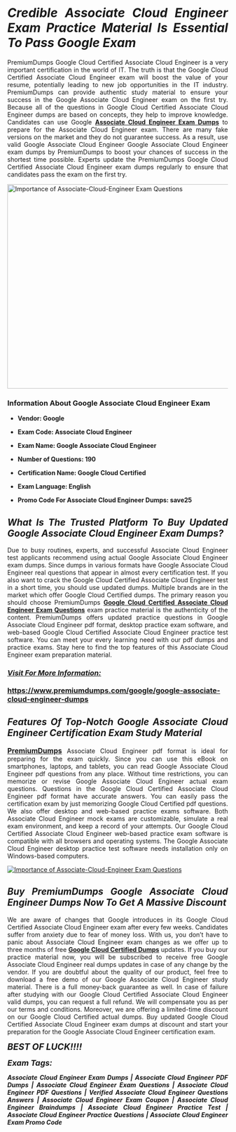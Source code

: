 <h1 style="text-align: justify;"><strong><em>Credible Associate Cloud Engineer Exam Practice Material Is Essential To Pass Google Exam</em></strong></h1>

<p style="text-align: justify;">PremiumDumps Google Cloud Certified Associate Cloud Engineer is a very important certification in the world of IT. The truth is that the Google Cloud Certified Associate Cloud Engineer exam will boost the value of your resume, potentially leading to new job opportunities in the IT industry. PremiumDumps can provide authentic study material to ensure your success in the Google Associate Cloud Engineer exam on the first try. Because all of the questions in Google Cloud Certified Associate Cloud Engineer dumps are based on concepts, they help to improve knowledge. Candidates can use Google <strong><a href="https://www.premiumdumps.com/google/google-associate-cloud-engineer-dumps">Associate Cloud Engineer Exam Dumps</a></strong>&nbsp;to prepare for the Associate Cloud Engineer exam. There are many fake versions on the market and they do not guarantee success. As a result, use valid Google Associate Cloud Engineer Google Associate Cloud Engineer exam dumps by PremiumDumps to boost your chances of success in the shortest time possible. Experts update the PremiumDumps Google Cloud Certified Associate Cloud Engineer exam dumps regularly to ensure that candidates pass the exam on the first try.</p>

<p style="text-align: justify;"><a href="https://www.premiumdumps.com/google/google-associate-cloud-engineer-dumps"><img alt="Importance of Associate-Cloud-Engineer Exam Questions" src="https://i.imgur.com/P39uA2n.jpg" style="width: 700px; height: 465px;" /></a></p>

<h3 style="text-align: justify;"><strong>Information About Google Associate Cloud Engineer Exam</strong></h3>

<ul>
	<li>
	<p style="text-align: justify;"><b>Vendor: Google</b></p>
	</li>
	<li>
	<p style="text-align: justify;"><b>Exam Code: Associate Cloud Engineer</b></p>
	</li>
	<li>
	<p style="text-align: justify;"><b>Exam Name: Google Associate Cloud Engineer</b></p>
	</li>
	<li>
	<p style="text-align: justify;"><b>Number of Questions: 190</b></p>
	</li>
	<li>
	<p style="text-align: justify;"><b>Certification Name: Google Cloud Certified</b></p>
	</li>
	<li>
	<p style="text-align: justify;"><b>Exam Language: English</b></p>
	</li>
	<li>
	<p style="text-align: justify;"><b>Promo Code For Associate Cloud Engineer Dumps: save25</b></p>
	</li>
</ul>

<h2 style="text-align: justify;"><strong><em>What Is The Trusted Platform To Buy Updated Google Associate Cloud Engineer Exam Dumps?</em></strong></h2>

<p style="text-align: justify;">Due to busy routines, experts, and successful Associate Cloud Engineer test applicants recommend using actual Google Associate Cloud Engineer exam dumps. Since dumps in various formats have Google Associate Cloud Engineer real questions that appear in almost every certification test. If you also want to crack the Google Cloud Certified Associate Cloud Engineer test in a short time, you should use updated dumps. Multiple brands are in the market which offer Google Cloud Certified dumps. The primary reason you should choose PremiumDumps <a href="https://www.premiumdumps.com/google/google-associate-cloud-engineer-dumps"><strong>Google Cloud Certified Associate Cloud Engineer Exam Questions</strong></a>&nbsp;exam practice material is the authenticity of the content. PremiumDumps offers updated practice questions in Google Associate Cloud Engineer pdf format, desktop practice exam software, and web-based Google Cloud Certified Associate Cloud Engineer practice test software. You can meet your every learning need with our pdf dumps and practice exams. Stay here to find the top features of this Associate Cloud Engineer exam preparation material.</p>

<h3 style="text-align: justify;"><strong><u><i>Visit For More Information:</i></u><br />
<br />
<a href="https://www.premiumdumps.com/google/google-associate-cloud-engineer-dumps">https://www.premiumdumps.com/google/google-associate-cloud-engineer-dumps</a></strong></h3>

<h2 style="text-align: justify;"><strong><em>Features Of Top-Notch Google Associate Cloud Engineer Certification Exam Study Material</em></strong></h2>

<p style="text-align: justify;"><span style="font-size:16px;"><strong><a href="https://www.premiumdumps.com/">PremiumDumps</a></strong></span> Associate Cloud Engineer pdf format is ideal for preparing for the exam quickly. Since you can use this eBook on smartphones, laptops, and tablets, you can read Google Associate Cloud Engineer pdf questions from any place. Without time restrictions, you can memorize or revise Google Associate Cloud Engineer actual exam questions. Questions in the Google Cloud Certified Associate Cloud Engineer pdf format have accurate answers. You can easily pass the certification exam by just memorizing Google Cloud Certified pdf questions. We also offer desktop and web-based practice exams software. Both Associate Cloud Engineer mock exams are customizable, simulate a real exam environment, and keep a record of your attempts. Our Google Cloud Certified Associate Cloud Engineer web-based practice exam software is compatible with all browsers and operating systems. The Google Associate Cloud Engineer desktop practice test software needs installation only on Windows-based computers.</p>

<p style="text-align: justify;"><a href="https://www.premiumdumps.com/google/google-associate-cloud-engineer-dumps"><img alt="Importance of Associate-Cloud-Engineer Exam Questions" src="https://i.imgur.com/2KPb8yb.jpg" /></a></p>

<h2 style="text-align: justify;"><strong><em>Buy PremiumDumps&nbsp;Google Associate Cloud Engineer Dumps Now To Get A Massive Discount</em></strong></h2>

<p style="text-align: justify;">We are aware of changes that Google introduces in its Google Cloud Certified Associate Cloud Engineer exam after every few weeks. Candidates suffer from anxiety due to fear of money loss. With us, you don&rsquo;t have to panic about&nbsp;Associate Cloud Engineer exam changes as we offer up to three months of free <strong><a href="https://www.premiumdumps.com/google/google-cloud-certified-dumps">Google Cloud Certified Dumps</a></strong> updates. If you buy our practice material now, you will be subscribed to receive free Google Associate Cloud Engineer real dumps updates in case of any change by the vendor. If you are doubtful about the quality of our product, feel free to download a free demo of our Google Associate Cloud Engineer study material. There is a full money-back guarantee as well. In case of failure after studying with our Google Cloud Certified Associate Cloud Engineer valid dumps, you can request a full refund. We will compensate you as per our terms and conditions. Moreover, we are offering a limited-time discount on our Google Cloud Certified actual dumps. Buy updated Google Cloud Certified Associate Cloud Engineer exam dumps at discount and start your preparation for the Google Associate Cloud Engineer certification exam.</p>

<p style="text-align: justify;"><em><span style="font-size:20px;"><strong>BEST OF LUCK!!!!</strong></span></em></p>

<p style="text-align: justify;"><span style="font-size:18px;"><strong><em>Exam Tags:</em></strong></span><span style="font-size:20px;"><strong><em> </em></strong></span></p>

<p style="text-align: justify;"><span style="font-size:14px;"><strong><em>Associate Cloud Engineer Exam Dumps | Associate Cloud Engineer PDF Dumps | Associate Cloud Engineer Exam Questions | Associate Cloud Engineer PDF Questions | Verified Associate Cloud Engineer Questions Answers | Associate Cloud Engineer Exam Coupon | Associate Cloud Engineer Braindumps | Associate Cloud Engineer Practice Test | Associate Cloud Engineer Practice Questions | Associate Cloud Engineer Exam Promo Code</em></strong></span></p>
